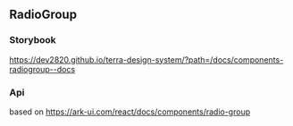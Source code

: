 ## RadioGroup

### Storybook

https://dev2820.github.io/terra-design-system/?path=/docs/components-radiogroup--docs

### Api

based on https://ark-ui.com/react/docs/components/radio-group
